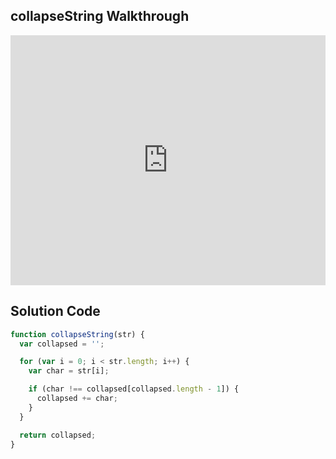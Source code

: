 ## collapseString Walkthrough

<iframe src="https://player.vimeo.com/video/210484497" width="100%" height="400" frameborder="0" webkitallowfullscreen mozallowfullscreen allowfullscreen></iframe>


## Solution Code

```js
function collapseString(str) {
  var collapsed = '';

  for (var i = 0; i < str.length; i++) {
    var char = str[i];

    if (char !== collapsed[collapsed.length - 1]) {
      collapsed += char;
    }
  }

  return collapsed;
}
```
